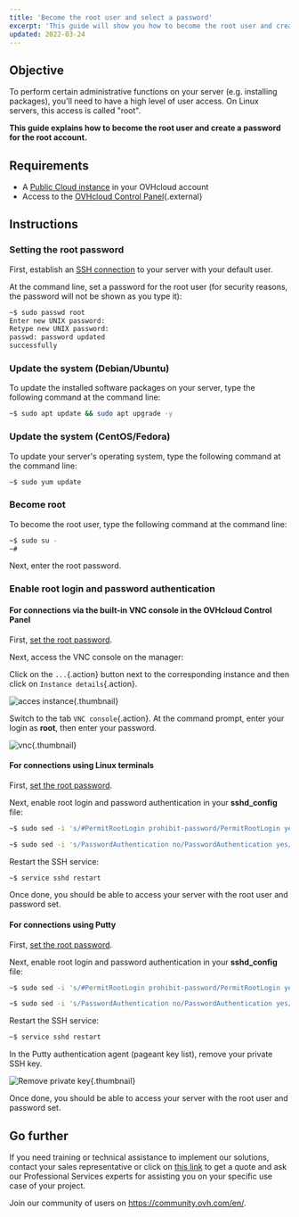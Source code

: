 ```yaml
---
title: 'Become the root user and select a password'
excerpt: 'This guide will show you how to become the root user and create a password for the root account'
updated: 2022-03-24
---
```


## Objective

To perform certain administrative functions on your server (e.g. installing packages), you'll need to have a high level of user access. On Linux servers, this access is called "root".

**This guide explains how to become the root user and create a password for the root account.**

## Requirements

- A [Public Cloud instance](public-cloud-first-steps#create-instance.) in your OVHcloud account
- Access to the [OVHcloud Control Panel](https://ca.ovh.com/auth/?action=gotomanager&from=https://www.ovh.com.au/&ovhSubsidiary=au){.external}

## Instructions

### Setting the root password <a name="settingtherootpassword"></a>

First, establish an [SSH connection](public-cloud-first-steps#step-4-connecting-to-your-instance.) to your server with your default user.

At the command line, set a password for the root user (for security reasons, the password will not be shown as you type it):

```bash
~$ sudo passwd root
Enter new UNIX password:
Retype new UNIX password:
passwd: password updated 
successfully
```

### Update the system (Debian/Ubuntu)

To update the installed software packages on your server, type the following command at the command line:

```bash
~$ sudo apt update && sudo apt upgrade -y
```

### Update the system (CentOS/Fedora)

To update your server's operating system, type the following command at the command line:

```bash
~$ sudo yum update
```

### Become root

To become the root user, type the following command at the command line:

```bash
~$ sudo su -
~#
```

Next, enter the root password.

### Enable root login and password authentication

#### For connections via the built-in VNC console in the OVHcloud Control Panel

First, [set the root password](#settingtherootpassword.).

Next, access the VNC console on the manager:

Click on the `...`{.action} button next to the corresponding instance and then click on `Instance details`{.action}. 

![acces instance](instancedetails.png){.thumbnail}

Switch to the tab `VNC console`{.action}. At the command prompt, enter your login as **root**, then enter your password.

![vnc](vnc.png){.thumbnail} 

#### For connections using Linux terminals

First, [set the root password](#settingtherootpassword.).

Next, enable root login and password authentication in your **sshd_config** file:

```bash
~$ sudo sed -i 's/#PermitRootLogin prohibit-password/PermitRootLogin yes/g' /etc/ssh/sshd_config

~$ sudo sed -i 's/PasswordAuthentication no/PasswordAuthentication yes/g' /etc/ssh/sshd_config
```

Restart the SSH service:

```bash
~$ service sshd restart
```

Once done, you should be able to access your server with the root user and password set.

#### For connections using Putty

First, [set the root password](#settingtherootpassword.).

Next, enable root login and password authentication in your **sshd_config** file:

```bash
~$ sudo sed -i 's/#PermitRootLogin prohibit-password/PermitRootLogin yes/g' /etc/ssh/sshd_config

~$ sudo sed -i 's/PasswordAuthentication no/PasswordAuthentication yes/g' /etc/ssh/sshd_config
```

Restart the SSH service:

```bash
~$ service sshd restart
```

In the Putty authentication agent (pageant key list), remove your private SSH key.

![Remove private key](pageantkeylist.png){.thumbnail}

Once done, you should be able to access your server with the root user and password set.

## Go further

If you need training or technical assistance to implement our solutions, contact your sales representative or click on [this link](https://www.ovhcloud.com/en-au/professional-services/) to get a quote and ask our Professional Services experts for assisting you on your specific use case of your project.

Join our community of users on <https://community.ovh.com/en/>.